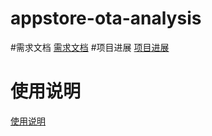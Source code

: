 # appstore-ota-analysis
#需求文档
[需求文档](https://github.com/openthos/appstore-ota-analysis/blob/master/AppStore%E9%9C%80%E6%B1%82%E6%96%87%E6%A1%A3.md)
#项目进展
[项目进展](https://github.com/openthos/appstore-ota-analysis/blob/master/AppStore%E9%A1%B9%E7%9B%AE%E8%BF%9B%E5%B1%95.md)
# 使用说明
[使用说明](https://github.com/openthos/appstore-ota-analysis/blob/master/AppStore%E4%BD%BF%E7%94%A8%E8%AF%B4%E6%98%8E.md)
